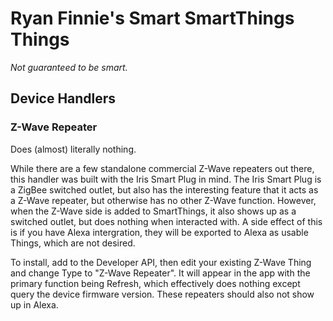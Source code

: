 # Ryan Finnie's Smart SmartThings Things

*Not guaranteed to be smart.*

## Device Handlers

### Z-Wave Repeater

Does (almost) literally nothing.

While there are a few standalone commercial Z-Wave repeaters out there, this handler was built with the Iris Smart Plug in mind.
The Iris Smart Plug is a ZigBee switched outlet, but also has the interesting feature that it acts as a Z-Wave repeater, but otherwise has no other Z-Wave function.
However, when the Z-Wave side is added to SmartThings, it also shows up as a switched outlet, but does nothing when interacted with.
A side effect of this is if you have Alexa intergration, they will be exported to Alexa as usable Things, which are not desired.

To install, add to the Developer API, then edit your existing Z-Wave Thing and change Type to "Z-Wave Repeater".
It will appear in the app with the primary function being Refresh, which effectively does nothing except query the device firmware version.
These repeaters should also not show up in Alexa.
